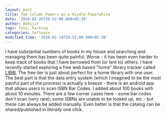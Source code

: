 ```yaml
---
layout: post
title: Two Column Papers on a Kindle Paperwhite
date: '2024-02-26T20:52:00.000+05:30'
author: Abhijit
tags: foss, hacking
categories: Software
modified_time: '2026-02-19T20:52:00.000+05:30'
---
```


I have substantial numbers of books in my house and searching and managing them has been quite painful.
Worse - it has been even harder to keep track of books that I have borrowed from (or lent to) others.
I have recently started exploring a free web based "home" library tracker called [LIBIB](https://www.libib.com/).
The free tier is just about perfect for a home library with one user. The best part is that the data entry system
(which I imagined to be the most painful part of the process) is actually a breeze - there is an android app that allows
users to scan ISBN Bar Codes. I added about 100 books with about 10 minutes.
There are a few corner cases here - some bar codes don't scan (*very* rare); some ISBNs are unable to be looked up,
etc - but these can always be added manually. Even better is that the catalog can be shared/published in _literally_ one click.
